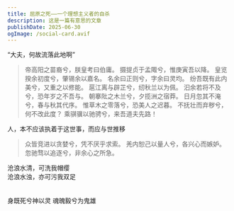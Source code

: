 ```yaml
---
title: 屈原之死——一个理想主义者的自杀
description: 这是一篇有意思的文章
publishDate: 2025-06-30
ogImage: /social-card.avif
---
```

“大夫，何故流落此地啊”

> 帝高阳之苗裔兮，朕皇考曰伯庸。
> 摄提贞于孟陬兮，惟庚寅吾以降。
> 皇览揆余初度兮，肇锡余以嘉名。
> 名余曰正则兮，字余曰灵均。
> 纷吾既有此内美兮，又重之以修能。
> 扈江离与辟芷兮，纫秋兰以为佩。
> 汩余若将不及兮，恐年岁之不吾与。
> 朝搴阰之木兰兮，夕揽洲之宿莽。
> 日月忽其不淹兮，春与秋其代序。
> 惟草木之零落兮，恐美人之迟暮。
> 不抚壮而弃秽兮，何不改此度？
> 乘骐骥以驰骋兮，来吾道夫先路！

人，本不应该执着于这世事，而应与世推移

> 众皆竞进以贪婪兮，凭不厌乎求索。
> 羌内恕己以量人兮，各兴心而嫉妒。
> 忽驰骛以追逐兮，非余心之所急。

沧浪水清，可洗我帽缨\
沧浪水浊，亦可污我双足\
\
\
身既死兮神以灵 魂魄毅兮为鬼雄
